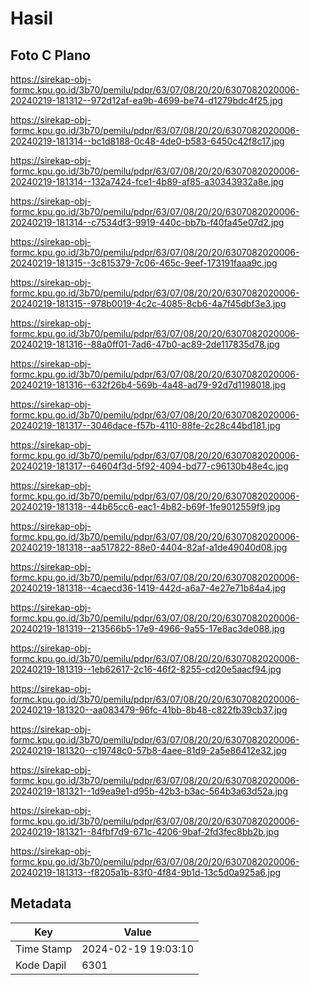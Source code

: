 # Hasil

## Foto C Plano

https://sirekap-obj-formc.kpu.go.id/3b70/pemilu/pdpr/63/07/08/20/20/6307082020006-20240219-181312--972d12af-ea9b-4699-be74-d1279bdc4f25.jpg

https://sirekap-obj-formc.kpu.go.id/3b70/pemilu/pdpr/63/07/08/20/20/6307082020006-20240219-181314--bc1d8188-0c48-4de0-b583-6450c42f8c17.jpg

https://sirekap-obj-formc.kpu.go.id/3b70/pemilu/pdpr/63/07/08/20/20/6307082020006-20240219-181314--132a7424-fce1-4b89-af85-a30343932a8e.jpg

https://sirekap-obj-formc.kpu.go.id/3b70/pemilu/pdpr/63/07/08/20/20/6307082020006-20240219-181314--c7534df3-9919-440c-bb7b-f40fa45e07d2.jpg

https://sirekap-obj-formc.kpu.go.id/3b70/pemilu/pdpr/63/07/08/20/20/6307082020006-20240219-181315--3c815379-7c06-465c-9eef-173191faaa9c.jpg

https://sirekap-obj-formc.kpu.go.id/3b70/pemilu/pdpr/63/07/08/20/20/6307082020006-20240219-181315--978b0019-4c2c-4085-8cb6-4a7f45dbf3e3.jpg

https://sirekap-obj-formc.kpu.go.id/3b70/pemilu/pdpr/63/07/08/20/20/6307082020006-20240219-181316--88a0ff01-7ad6-47b0-ac89-2de117835d78.jpg

https://sirekap-obj-formc.kpu.go.id/3b70/pemilu/pdpr/63/07/08/20/20/6307082020006-20240219-181316--632f26b4-569b-4a48-ad79-92d7d1198018.jpg

https://sirekap-obj-formc.kpu.go.id/3b70/pemilu/pdpr/63/07/08/20/20/6307082020006-20240219-181317--3046dace-f57b-4110-88fe-2c28c44bd181.jpg

https://sirekap-obj-formc.kpu.go.id/3b70/pemilu/pdpr/63/07/08/20/20/6307082020006-20240219-181317--64604f3d-5f92-4094-bd77-c96130b48e4c.jpg

https://sirekap-obj-formc.kpu.go.id/3b70/pemilu/pdpr/63/07/08/20/20/6307082020006-20240219-181318--44b65cc6-eac1-4b82-b69f-1fe9012559f9.jpg

https://sirekap-obj-formc.kpu.go.id/3b70/pemilu/pdpr/63/07/08/20/20/6307082020006-20240219-181318--aa517822-88e0-4404-82af-a1de49040d08.jpg

https://sirekap-obj-formc.kpu.go.id/3b70/pemilu/pdpr/63/07/08/20/20/6307082020006-20240219-181318--4caecd36-1419-442d-a6a7-4e27e71b84a4.jpg

https://sirekap-obj-formc.kpu.go.id/3b70/pemilu/pdpr/63/07/08/20/20/6307082020006-20240219-181319--213566b5-17e9-4966-9a55-17e8ac3de088.jpg

https://sirekap-obj-formc.kpu.go.id/3b70/pemilu/pdpr/63/07/08/20/20/6307082020006-20240219-181319--1eb62617-2c16-46f2-8255-cd20e5aacf94.jpg

https://sirekap-obj-formc.kpu.go.id/3b70/pemilu/pdpr/63/07/08/20/20/6307082020006-20240219-181320--aa083479-96fc-41bb-8b48-c822fb39cb37.jpg

https://sirekap-obj-formc.kpu.go.id/3b70/pemilu/pdpr/63/07/08/20/20/6307082020006-20240219-181320--c19748c0-57b8-4aee-81d9-2a5e86412e32.jpg

https://sirekap-obj-formc.kpu.go.id/3b70/pemilu/pdpr/63/07/08/20/20/6307082020006-20240219-181321--1d9ea9e1-d95b-42b3-b3ac-564b3a63d52a.jpg

https://sirekap-obj-formc.kpu.go.id/3b70/pemilu/pdpr/63/07/08/20/20/6307082020006-20240219-181321--84fbf7d9-671c-4206-9baf-2fd3fec8bb2b.jpg

https://sirekap-obj-formc.kpu.go.id/3b70/pemilu/pdpr/63/07/08/20/20/6307082020006-20240219-181313--f8205a1b-83f0-4f84-9b1d-13c5d0a925a6.jpg


## Metadata

| Key        | Value               |
| ---------- | ------------------- |
| Time Stamp | 2024-02-19 19:03:10 |
| Kode Dapil | 6301                |



